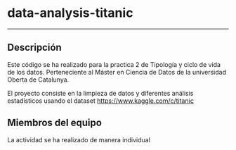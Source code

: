 # data-analysis-titanic
______
## Descripción
Este código se ha realizado para la practica 2 de Tipología y ciclo de vida de los datos. Perteneciente al Máster en Ciencia de Datos de la universidad Oberta de Catalunya.

El proyecto consiste en la limpieza de datos y diferentes análisis estadísticos usando el dataset https://www.kaggle.com/c/titanic

## Miembros del equipo

La actividad se ha realizado de manera individual
